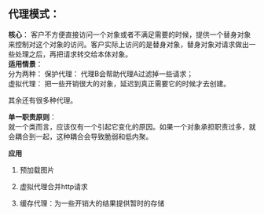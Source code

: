 ##  代理模式：

 **核心**： 客户不方便直接访问一个对象或者不满足需要的时候，提供一个替身对象来控制对这个对象的访问。客户实际上访问的是替身对象，替身对象对请求做出一些处理之后，再把请求转交给本体对象。  
 **适用情景**：  
 分为两种： 
 保护代理： 代理B会帮助代理A过滤掉一些请求；  
 虚拟代理： 把一些开销很大的对象，延迟到真正需要它的时候才去创建。

其余还有很多种代理。


**单一职责原则**：  
就一个类而言，应该仅有一个引起它变化的原因。如果一个对象承担职责过多，就会耦合到一起，这种耦合会导致脆弱和低内聚。

**应用**
01. 预加载图片

02. 虚拟代理合并http请求

03. 缓存代理：为一些开销大的结果提供暂时的存储
